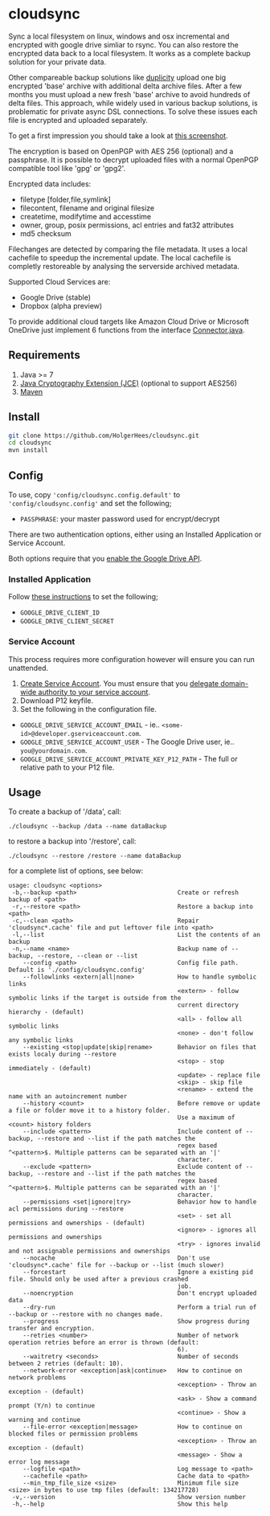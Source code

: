 # cloudsync

Sync a local filesystem on linux, windows and osx incremental and encrypted with google drive simliar to rsync. You can also restore the encrypted data back to a local filesystem. It works as a complete backup solution for your private data.

Other compareable backup solutions like [duplicity](http://duplicity.nongnu.org) upload one big encrypted 'base' archive with additional delta archive files. After a few months you must upload a new fresh 'base' archive to avoid hundreds of delta files. This approach, while widely used in various backup solutions, is problematic for private async DSL connections. To solve these issues each file is encrypted and uploaded separately.

To get a first impression you should take a look at [this screenshot](https://github.com/HolgerHees/cloudsync/wiki/Home).

The encryption is based on OpenPGP with AES 256 (optional) and a passphrase. It is possible to decrypt uploaded files with a normal OpenPGP compatible tool like 'gpg' or 'gpg2'.

Encrypted data includes:
- filetype [folder,file,symlink]
- filecontent, filename and original filesize
- createtime, modifytime and accesstime
- owner, group, posix permissions, acl entries and fat32 attributes
- md5 checksum

Filechanges are detected by comparing the file metadata. It uses a local cachefile to speedup the incremental update. The local cachefile is completly restoreable by analysing the serverside archived metadata.

Supported Cloud Services are:
- Google Drive (stable)
- Dropbox (alpha preview)

To provide additional cloud targets like Amazon Cloud Drive or Microsoft OneDrive just implement 6 functions from the interface [Connector.java](https://github.com/HolgerHees/cloudsync/tree/master/src/main/java/cloudsync/connector/RemoteConnector.java).

## Requirements

1. Java >= 7
2. [Java Cryptography Extension (JCE)](http://www.oracle.com/technetwork/java/javase/downloads/jce-7-download-432124.html) (optional to support AES256)
3. [Maven](http://maven.apache.org/download.cgi)

## Install

```bash
git clone https://github.com/HolgerHees/cloudsync.git
cd cloudsync
mvn install
```

## Config

To use, copy ```'config/cloudsync.config.default'``` to ```'config/cloudsync.config'``` and set the following;

- `PASSPHRASE`: your master password used for encrypt/decrypt

There are two authentication options, either using an Installed Application or Service Account.

Both options require that you [enable the Google Drive API](https://github.com/HolgerHees/cloudsync/wiki/Google-Drive-API). 

### Installed Application

Follow [these instructions](https://github.com/HolgerHees/cloudsync/wiki/Google-Client-Credentials) to set the following;

- `GOOGLE_DRIVE_CLIENT_ID`
- `GOOGLE_DRIVE_CLIENT_SECRET`

### Service Account

This process requires more configuration however will ensure you can run unattended.

1. [Create Service Account](https://developers.google.com/identity/protocols/OAuth2ServiceAccount). You must ensure that you [delegate domain-wide authority to your service account](https://developers.google.com/drive/web/delegation#delegate_domain-wide_authority_to_your_service_account).
2. Download P12 keyfile.
3. Set the following in the configuration file.

- `GOOGLE_DRIVE_SERVICE_ACCOUNT_EMAIL` - ie.. `<some-id>@developer.gserviceaccount.com`.
- `GOOGLE_DRIVE_SERVICE_ACCOUNT_USER` - The Google Drive user, ie.. `you@yourdomain.com`.
- `GOOGLE_DRIVE_SERVICE_ACCOUNT_PRIVATE_KEY_P12_PATH` - The full or relative path to your P12 file.

## Usage

To create a backup of '/data', call:

```./cloudsync --backup /data --name dataBackup```

to restore a backup into '/restore', call:

```./cloudsync --restore /restore --name dataBackup```

for a complete list of options, see below:

```
usage: cloudsync <options>
 -b,--backup <path>                            Create or refresh backup of <path>
 -r,--restore <path>                           Restore a backup into <path>
 -c,--clean <path>                             Repair 'cloudsync*.cache' file and put leftover file into <path>
 -l,--list                                     List the contents of an backup
 -n,--name <name>                              Backup name of --backup, --restore, --clean or --list
    --config <path>                            Config file path. Default is './config/cloudsync.config'
    --followlinks <extern|all|none>            How to handle symbolic links
                                               <extern> - follow symbolic links if the target is outside from the
                                               current directory hierarchy - (default)
                                               <all> - follow all symbolic links
                                               <none> - don't follow any symbolic links
    --existing <stop|update|skip|rename>       Behavior on files that exists localy during --restore
                                               <stop> - stop immediately - (default)
                                               <update> - replace file
                                               <skip> - skip file
                                               <rename> - extend the name with an autoincrement number
    --history <count>                          Before remove or update a file or folder move it to a history folder.
                                               Use a maximum of <count> history folders
    --include <pattern>                        Include content of --backup, --restore and --list if the path matches the
                                               regex based ^<pattern>$. Multiple patterns can be separated with an '|'
                                               character.
    --exclude <pattern>                        Exclude content of --backup, --restore and --list if the path matches the
                                               regex based ^<pattern>$. Multiple patterns can be separated with an '|'
                                               character.
    --permissions <set|ignore|try>             Behavior how to handle acl permissions during --restore
                                               <set> - set all permissions and ownerships - (default)
                                               <ignore> - ignores all permissions and ownerships
                                               <try> - ignores invalid and not assignable permissions and ownerships
    --nocache                                  Don't use 'cloudsync*.cache' file for --backup or --list (much slower)
    --forcestart                               Ignore a existing pid file. Should only be used after a previous crashed
                                               job.
    --noencryption                             Don't encrypt uploaded data
    --dry-run                                  Perform a trial run of --backup or --restore with no changes made.
    --progress                                 Show progress during transfer and encryption.
    --retries <number>                         Number of network operation retries before an error is thrown (default:
                                               6).
    --waitretry <seconds>                      Number of seconds between 2 retries (default: 10).
    --network-error <exception|ask|continue>   How to continue on network problems
                                               <exception> - Throw an exception - (default)
                                               <ask> - Show a command prompt (Y/n) to continue
                                               <continue> - Show a warning and continue
    --file-error <exception|message>           How to continue on blocked files or permission problems
                                               <exception> - Throw an exception - (default)
                                               <message> - Show a error log message
    --logfile <path>                           Log message to <path>
    --cachefile <path>                         Cache data to <path>
    --min_tmp_file_size <size>                 Minimum file size <size> in bytes to use tmp files (default: 134217728)
 -v,--version                                  Show version number
 -h,--help                                     Show this help
 ```
